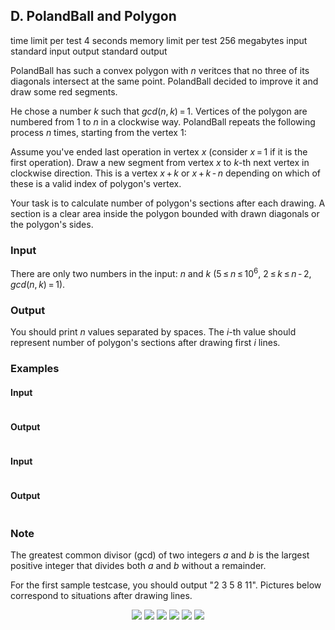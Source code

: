 ## D. PolandBall and Polygon
time limit per test
4 seconds
memory limit per test
256 megabytes
input
standard input
output
standard output

PolandBall has such a convex polygon with <span class="tex-span"><i>n</i></span> veritces that no three of its diagonals intersect at the same point. PolandBall decided to improve it and draw some red segments. 

He chose a number <span class="tex-span"><i>k</i></span> such that <span class="tex-span"><i>gcd</i>(<i>n</i>, <i>k</i>) = 1</span>. Vertices of the polygon are numbered from <span class="tex-span">1</span> to <span class="tex-span"><i>n</i></span> in a clockwise way. PolandBall repeats the following process <span class="tex-span"><i>n</i></span> times, starting from the vertex <span class="tex-span">1</span>: 

<span class="tex-font-style-tt">Assume you've ended last operation in vertex <span class="tex-span"><i>x</i></span> (consider <span class="tex-span"><i>x</i> = 1</span> if it is the first operation). Draw a new segment from vertex <span class="tex-span"><i>x</i></span> to <span class="tex-span"><i>k</i></span>-th next vertex in clockwise direction. This is a vertex <span class="tex-span"><i>x</i> + <i>k</i></span> or <span class="tex-span"><i>x</i> + <i>k</i> - <i>n</i></span> depending on which of these is a valid index of polygon's vertex.</span>

Your task is to calculate number of polygon's sections after each drawing. A section is a clear area inside the polygon bounded with drawn diagonals or the polygon's sides.


### Input
There are only two numbers in the input: <span class="tex-span"><i>n</i></span> and <span class="tex-span"><i>k</i></span> (<span class="tex-span">5 ≤ <i>n</i> ≤ 10<sup class="upper-index">6</sup></span>, <span class="tex-span">2 ≤ <i>k</i> ≤ <i>n</i> - 2</span>, <span class="tex-span"><i>gcd</i>(<i>n</i>, <i>k</i>) = 1</span>).


### Output
You should print <span class="tex-span"><i>n</i></span> values separated by spaces. The <span class="tex-span"><i>i</i></span>-th value should represent number of polygon's sections after drawing first <span class="tex-span"><i>i</i></span> lines.


### Examples
#### Input

```5 2<br />
```

#### Output

```2 3 5 8 11 
```

#### Input

```10 3<br />
```

#### Output

```2 3 4 6 9 12 16 21 26 31 
```



### Note
The greatest common divisor (gcd) of two integers <span class="tex-span"><i>a</i></span> and <span class="tex-span"><i>b</i></span> is the largest positive integer that divides both <span class="tex-span"><i>a</i></span> and <span class="tex-span"><i>b</i></span> without a remainder.

For the first sample testcase, you should output &quot;<span class="tex-font-style-tt">2 3 5 8 11</span>&quot;. Pictures below correspond to situations after drawing lines.

<center> <img class="tex-graphics" src="/predownloaded/33/de/33de87d500c2f587988d5c0f86e1af173bf4227e.png" style="max-width: 100.0%;max-height: 100.0%;" /> <img class="tex-graphics" src="/predownloaded/5c/d0/5cd059d6a34bc4d34e9980ea56b9394f6ea929b6.png" style="max-width: 100.0%;max-height: 100.0%;" /> <img class="tex-graphics" src="/predownloaded/1a/0f/1a0f27678edfb803f7a60c2f7ea25feaf3b80f9a.png" style="max-width: 100.0%;max-height: 100.0%;" /> <img class="tex-graphics" src="/predownloaded/ab/0d/ab0dbd4291753344fda575c0f2cbe238e5304626.png" style="max-width: 100.0%;max-height: 100.0%;" /> <img class="tex-graphics" src="/predownloaded/cb/d0/cbd0c456c1bf9e00bb08ac4ae776710eb9d9348f.png" style="max-width: 100.0%;max-height: 100.0%;" /> <img class="tex-graphics" src="/predownloaded/98/d5/98d5cd46decf854ba7abe0a70ee796fe0e01fe2a.png" style="max-width: 100.0%;max-height: 100.0%;" /> </center>

  



